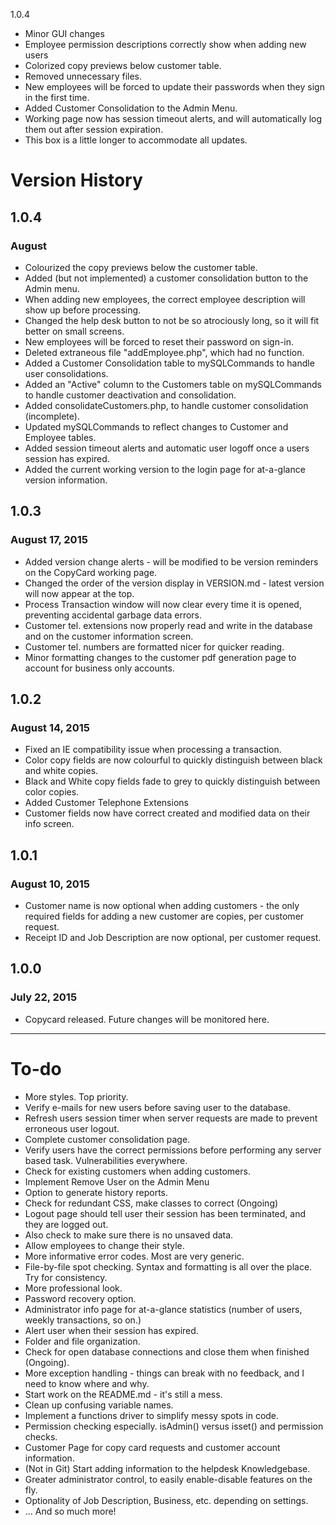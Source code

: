 1.0.4
<ul><li>Minor GUI changes</li><li>Employee permission descriptions correctly show when adding new users<li>Colorized copy previews below customer table.</li><li>Removed unnecessary files.</li><li>New employees will be forced to update their passwords when they sign in the first time.</li><li>Added Customer Consolidation to the Admin Menu.</li><li>Working page now has session timeout alerts, and will automatically log them out after session expiration.</li><li>This box is a little longer to accommodate all updates.</li></ul>

# Version History

## 1.0.4
### August
- Colourized the copy previews below the customer table.
- Added (but not implemented) a customer consolidation button to the Admin menu.
- When adding new employees, the correct employee description will show up before processing.
- Changed the help desk button to not be so atrociously long, so it will fit better on small screens.
- New employees will be forced to reset their password on sign-in.
- Deleted extraneous file "addEmployee.php", which had no function.
- Added a Customer Consolidation table to mySQLCommands to handle user consolidations.
- Added an "Active" column to the Customers table on mySQLCommands to handle customer deactivation and consolidation.
- Added consolidateCustomers.php, to handle customer consolidation (incomplete).
- Updated mySQLCommands to reflect changes to Customer and Employee tables.
- Added session timeout alerts and automatic user logoff once a users session has expired.
- Added the current working version to the login page for at-a-glance version information.

## 1.0.3
### August 17, 2015
- Added version change alerts - will be modified to be version reminders on the CopyCard working page.
- Changed the order of the version display in VERSION.md - latest version will now appear at the top.
- Process Transaction window will now clear every time it is opened, preventing accidental garbage data errors.
- Customer tel. extensions now properly read and write in the database and on the customer information screen.
- Customer tel. numbers are formatted nicer for quicker reading.
- Minor formatting changes to the customer pdf generation page to account for business only accounts.

## 1.0.2
### August 14, 2015
- Fixed an IE compatibility issue when processing a transaction.
- Color copy fields are now colourful to quickly distinguish between black and white copies.
- Black and White copy fields fade to grey to quickly distinguish between color copies.
- Added Customer Telephone Extensions
- Customer fields now have correct created and modified data on their info screen.

## 1.0.1
### August 10, 2015
- Customer name is now optional when adding customers - the only required fields for adding a new customer are copies, per customer request.
- Receipt ID and Job Description are now optional, per customer request.

## 1.0.0
### July 22, 2015
- Copycard released. Future changes will be monitored here.

---

# To-do
- More styles. Top priority.
- Verify e-mails for new users before saving user to the database.
- Refresh users session timer when server requests are made to prevent erroneous user logout.
- Complete customer consolidation page.
- Verify users have the correct permissions before performing any server based task. Vulnerabilities everywhere.
- Check for existing customers when adding customers.
- Implement Remove User on the Admin Menu
- Option to generate history reports.
- Check for redundant CSS, make classes to correct (Ongoing)
- Logout page should tell user their session has been terminated, and they are logged out.
 - Also check to make sure there is no unsaved data.
- Allow employees to change their style.
- More informative error codes. Most are very generic.
- File-by-file spot checking. Syntax and formatting is all over the place. Try for consistency.
- More professional look.
- Password recovery option.
- Administrator info page for at-a-glance statistics (number of users, weekly transactions, so on.)
- Alert user when their session has expired.
- Folder and file organization.
- Check for open database connections and close them when finished (Ongoing).
- More exception handling - things can break with no feedback, and I need to know where and why.
- Start work on the README.md - it's still a mess.
- Clean up confusing variable names. 
- Implement a functions driver to simplify messy spots in code.
 - Permission checking especially. isAdmin() versus isset() and permission checks.
- Customer Page for copy card requests and customer account information.
- (Not in Git) Start adding information to the helpdesk Knowledgebase.
- Greater administrator control, to easily enable-disable features on the fly.
 - Optionality of Job Description, Business, etc. depending on settings.
- ... And so much more!
